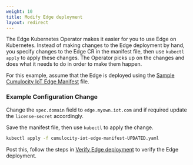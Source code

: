 ```yaml
---
weight: 10
title: Modify Edge deployment
layout: redirect
---
```


The Edge Kubernetes Operator makes it easier for you to use Edge on Kubernetes. Instead of making changes to the Edge deployment by hand, you specify changes to the Edge CR in the manifest file, then use `kubectl apply` to apply these changes. The Operator picks up on the changes and does what it needs to do in order to make them happen.

For this example, assume that the Edge is deployed using the [Sample Cumulocity IoT Edge Manifest](https://raw.githubusercontent.com/SoftwareAG/edge-k8s-operator-docs/main/samples/cr/v1/cumulocity-iot-edge-manifest.yaml) file.

### Example Configuration Change

Change the `spec.domain` field to `edge.myown.iot.com` and if required update the `license-secret` accordingly.

Save the manifest file, then use `kubectl` to apply the change.

```bash
kubectl apply -f cumulocity-iot-edge-manifest-UPDATED.yaml
```

Post this, follow the steps in [Verify Edge deployment](03-getting-started#verify-edge-deployment) to verify the Edge deployment.